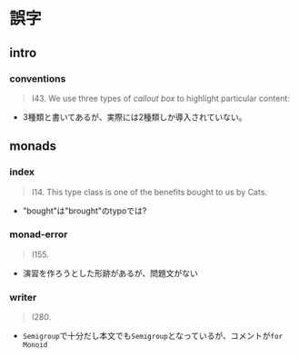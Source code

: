 # 誤字

## intro
### conventions
> l43.
> We use three types of *callout box* to highlight particular content:

- 3種類と書いてあるが、実際には2種類しか導入されていない。

## monads
### index
> l14.
> This type class is one of the benefits bought to us by Cats.

- "bought"は"brought"のtypoでは?


### monad-error
> l155.

- 演習を作ろうとした形跡があるが、問題文がない

### writer
> l280.

- `Semigroup`で十分だし本文でも`Semigroup`となっているが、コメントが`for Monoid`
